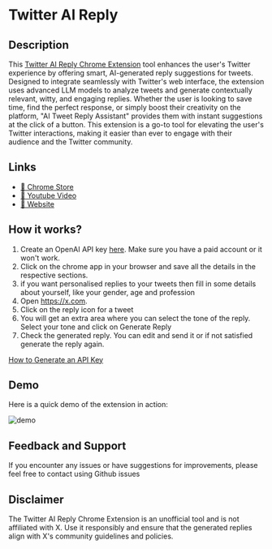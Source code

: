 <h1>Twitter AI Reply</h1>

## Description
This [Twitter AI Reply Chrome Extension](https://chrome.google.com/webstore/detail/xreplygpt/ajjgpcaiofpdenhkmabcadabajmimpdk/) tool enhances the user's Twitter experience by offering smart, AI-generated reply suggestions for tweets. Designed to integrate seamlessly with Twitter's web interface, the extension uses advanced LLM models to analyze tweets and generate contextually relevant, witty, and engaging replies. Whether the user is looking to save time, find the perfect response, or simply boost their creativity on the platform, "AI Tweet Reply Assistant" provides them with instant suggestions at the click of a button. This extension is a go-to tool for elevating the user's Twitter interactions, making it easier than ever to engage with their audience and the Twitter community.

## Links
- [🔗 Chrome Store](https://chrome.google.com/webstore/detail/xreplygpt/ajjgpcaiofpdenhkmabcadabajmimpdk/)
- [🔗 Youtube Video](https://www.youtube.com/watch?v=nJZ6UyEtyjU)
- [🔗 Website](https://marcolivierbouch.github.io/XReplyGPT/)

## How it works?
1. Create an OpenAI API key [here](https://platform.openai.com/account/api-keys). Make sure you have a paid account or it won't work.
2. Click on the chrome app in your browser and save all the details in the respective sections.
3. if you want personalised replies to your tweets then fill in some details about yourself, like your gender, age and profession
4. Open https://x.com.
5. Click on the reply icon for a tweet
6. You will get an extra area where you can select the tone of the reply. Select your tone and click on Generate Reply
7. Check the generated reply. You can edit and send it or if not satisfied generate the reply again.

[How to Generate an API Key](https://www.youtube.com/watch?v=nafDyRsVnXU)

## Demo
Here is a quick demo of the extension in action:

![demo](./chrome_img/demo.gif)


## Feedback and Support

If you encounter any issues or have suggestions for improvements, please feel free to contact using Github issues


## Disclaimer

The Twitter AI Reply Chrome Extension is an unofficial tool and is not affiliated with X. Use it responsibly and ensure that the generated replies align with X's community guidelines and policies.
